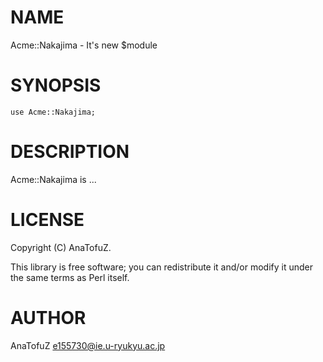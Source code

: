 # NAME

Acme::Nakajima - It's new $module

# SYNOPSIS

    use Acme::Nakajima;

# DESCRIPTION

Acme::Nakajima is ...

# LICENSE

Copyright (C) AnaTofuZ.

This library is free software; you can redistribute it and/or modify
it under the same terms as Perl itself.

# AUTHOR

AnaTofuZ <e155730@ie.u-ryukyu.ac.jp>
